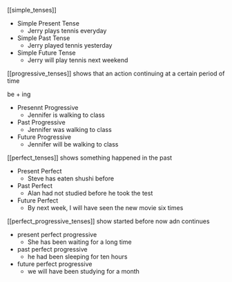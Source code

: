 [[simple_tenses]]

- Simple Present Tense
	- Jerry plays tennis everyday
- Simple Past Tense
	- Jerry played tennis yesterday
- Simple Future Tense
	- Jerry will play tennis next weekend

[[progressive_tenses]]  shows that an action continuing at a certain period of time

be + ing

- Presennt Progressive
	- Jennifer is walking to class
- Past Progressive
	- Jennifer was walking to class
- Future Progressive
	- Jennifer will  be walking to class

[[perfect_tenses]] shows something happened in the past

- Present Perfect
	- Steve has eaten shushi before
- Past Perfect
	- Alan had not studied before he took the test
- Future Perfect
	- By next week, I will have seen the new movie six times

[[perfect_progressive_tenses]] show started before now  adn continues

- present perfect progressive
	- She has been waiting for a long time
- past perfect progressive
	- he had been sleeping for ten hours
- future perfect progressive
	- we will have been studying for a month
